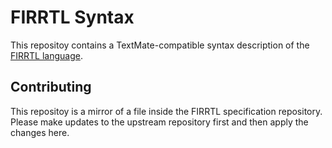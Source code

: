 # FIRRTL Syntax

This repositoy contains a TextMate-compatible syntax description of the [FIRRTL language](https://github.com/chipsalliance/firrtl-spec).

## Contributing

This repositoy is a mirror of a file inside the FIRRTL specification repository.
Please make updates to the upstream repository first and then apply the changes here.
